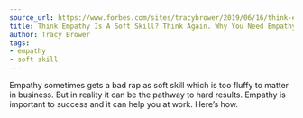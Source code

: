 ```yaml
---
source_url: https://www.forbes.com/sites/tracybrower/2019/06/16/think-empathy-is-a-soft-skill-think-again-why-you-need-empathy-for-success/#5f44ce1c76d6
title: Think Empathy Is A Soft Skill? Think Again. Why You Need Empathy For Success
author: Tracy Brower
tags:
- empathy
- soft skill
---
```

Empathy sometimes gets a bad rap as soft skill which is too fluffy to matter in business. But in reality it can be the pathway to hard results. Empathy is important to success and it can help you at work. Here’s how.